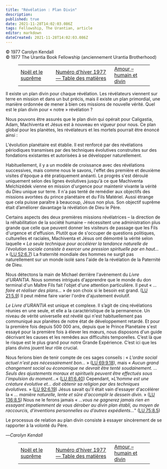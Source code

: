 ```yaml
---
title: "Révélation : Plan Divin"
description: 
published: true
date: 2021-11-28T14:02:03.086Z
tags: Fellowship, The Urantian, article
editor: markdown
dateCreated: 2021-11-28T14:02:03.086Z
---
```


<p class="v-card v-sheet theme--light grey lighten-3 px-2">© 1977 Carolyn Kendall<br>© 1977 The Urantia Book Fellowship (anciennement Urantia Brotherhood)</p>
<figure class="table chapter-navigator">
  <table>
    <tbody>
      <tr>
        <td>
        <a href="/fr/article/Arlene_and_Buck_Weimer/Christmas_And_The_Supreme">
          <span class="mdi mdi-arrow-left-drop-circle"></span><span class="pl-2">Noël et le suprême</span>
        </a>
        </td>
        <td>
        <a href="/fr/index/articles_the_urantian#numéro-d'hiver-1977">
          <span class="mdi mdi-book-open-variant"></span><span class="pl-2">Numéro d'hiver 1977 — Table des matières</span>
        </a>
        </td>
        <td>
        <a href="/fr/article/Richard_Keeler/Love_Human_And_Divine">
          <span class="pr-2">Amour – humain et divin</span><span class="mdi mdi-arrow-right-drop-circle"></span>
        </a>
        </td>
      </tr>
    </tbody>
  </table>
</figure>



Il existe un plan divin pour chaque révélation. Les révélateurs viennent sur terre en mission et dans un but précis, mais il existe un plan primordial, une manière ordonnée de mener à bien ces missions de nouvelle vérité. Quel est le plan divin pour « notre » révélation ?

Nous pouvons être assurés que le plan divin qui opérait pour Caligastia, Adam, Machiventa et Jésus est à nouveau en vigueur pour nous. Ce plan global pour les planètes, les révélateurs et les mortels pourrait être énoncé ainsi :

L'évolution planétaire est établie. Il est renforcé par des révélations périodiques transmises par des techniques évolutives construites sur des fondations existantes et autorisées à se développer naturellement.

Habituellement, il y a un modèle de croissance avec des révélations successives, mais comme nous le savons, l'effet des première et deuxième visites d'époque a été pratiquement anéanti. Le progrès s'est déroulé uniquement selon des lignes évolutives jusqu'à ce que Machiventa Melchizédek vienne en mission d'urgence pour maintenir vivante la vérité du Dieu unique sur terre. Il n'a pas tenté de remédier aux objectifs des missions avortées du prince planétaire et du Fils Matériel. Aussi étrange que cela puisse paraître à beaucoup, Jésus non plus. Son objectif suprême était d’améliorer davantage la révélation de Dieu le Père.

Certains aspects des deux premières missions révélatrices – la direction de la réhabilitation de la société humaine – nécessitent une administration plus grande que celle que peuvent donner les visiteurs de passage que les Fils d'urgence et d'effusion. Plutôt que de s'occuper de questions politiques, culturelles et raciales, Machiventa et Jésus ont démontré la vérité selon laquelle « _La seule technique pour accélérer la tendance naturelle de l’évolution sociale consiste à exercer une pression spirituelle par en haut..._ » ([LU 52:6.7](/fr/The_Urantia_Book/52#p6_7)) La fraternité mondiale des hommes ne surgit pas naturellement sur un monde isolé sans l'aide de la révélation de la Paternité de Dieu.

Nous détectons la main de Michael derrière l'avènement du _Livre d'URANTIA_. Nous sommes intrigués d'apprendre que le monde du don terminal d'un Maître Fils fait l'objet d'une attention particulière. Il peut « _... faire et réaliser des plans..._ » de son choix si le besoin est grand. ([LU 21:5.9](/fr/The_Urantia_Book/21#p5_9)) Il peut même faire varier l'ordre d'ajustement évolutif.

_Le Livre d'URANTIA_ est unique et complexe. Il s’agit de cinq révélations réunies en une seule, et elle a la caractéristique de la permanence. Un niveau de vérité universelle est révélé qui n'est habituellement pas communiqué aux planètes de notre état de développement retardé. Et pour la première fois depuis 500 000 ans, depuis que le Prince Planétaire s'est essayé pour la première fois à élever les mœurs, nous disposons d'un guide décrivant les causes et les remèdes aux difficultés temporelles. C’est là que le risque est le plus grand pour notre Grande Expérience. C’est ici que les plans divins jouent leur rôle crucial.

Nous ferions bien de tenir compte de ces sages conseils : « _L'ordre social actuel n'est pas nécessairement bon..._ » ([LU 69:9.18](/fr/The_Urantia_Book/69#p9_18)), mais « _Aucun grand changement social ou économique ne devrait être tenté soudainement. ... Seuls des ajustements moraux et spirituels peuvent être effectués sous l'impulsion du moment..._«  ([LU 81:6.40](/fr/The_Urantia_Book/81#p6_40)) Cependant,  »_L'homme est une créature évolutive et... doit obtenir sa religion par des techniques évolutives._ » ([LU 92:6.19](/fr/The_Urantia_Book/92#p6_19)) Jésus savait qu'il était vain d'essayer d'accélérer la « _... manière naturelle, lente et sûre d'accomplir le dessein divin._ » ([LU 136:8.5](/fr/The_Urantia_Book/136#p8_5)) Nous ne le ferons jamais « _...vous ne gagnerez jamais rien en essayant impatiemment de vous dérober au divin plan établi, au moyen de raccourcis, d’inventions personnelles ou d’autres expédients..._" ([LU 75:8.5](/fr/The_Urantia_Book/75#p8_5))

Le processus de relation au plan divin consiste à essayer sincèrement de se rapporter à la volonté du Père.

—_Carolyn Kendall_



<figure class="table chapter-navigator">
  <table>
    <tbody>
      <tr>
        <td>
        <a href="/fr/article/Arlene_and_Buck_Weimer/Christmas_And_The_Supreme">
          <span class="mdi mdi-arrow-left-drop-circle"></span><span class="pl-2">Noël et le suprême</span>
        </a>
        </td>
        <td>
        <a href="/fr/index/articles_the_urantian#numéro-d'hiver-1977">
          <span class="mdi mdi-book-open-variant"></span><span class="pl-2">Numéro d'hiver 1977 — Table des matières</span>
        </a>
        </td>
        <td>
        <a href="/fr/article/Richard_Keeler/Love_Human_And_Divine">
          <span class="pr-2">Amour – humain et divin</span><span class="mdi mdi-arrow-right-drop-circle"></span>
        </a>
        </td>
      </tr>
    </tbody>
  </table>
</figure>
